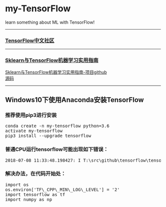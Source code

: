 # my-TensorFlow
learn something about ML with TensorFlow!
***
### [TensorFlow中文社区](http://www.tensorfly.cn/)
***
### [Sklearn与TensorFlow机器学习实用指南](https://mp.weixin.qq.com/s?__biz=MzI5NDY1MjQzNA==&mid=2247486285&idx=3&sn=5e68ba944bed31644206902776ae36bc&chksm=ec5ed430db295d26db4117c1f263217d8621f86bf4bc72041d9ec50b810abee640c79c2d3535&scene=21#wechat_redirect)
[Sklearn与TensorFlow机器学习实用指南-项目github](https://github.com/apachecn/hands_on_Ml_with_Sklearn_and_TF)  
[源码](https://github.com/ageron/handson-ml)
***
## Windows10下使用Anaconda安装TensorFlow
### 推荐使用pip3进行安装
<pre>
conda create -n my-tensorflow python=3.6
activate my-tensorflow
pip3 install --upgrade tensorflow
</pre>

### 普通CPU运行tensorflow可能出现如下错误：
<pre>
2018-07-08 11:33:48.198427: I T:\src\github\tensorflow\tensorflow\core\platform\cpu_feature_guard.cc:140] Your CPU supports instructions that this TensorFlow binary was not compiled to use: AVX2
</pre>
### 解决办法，在代码开始处：
<pre>
import os
os.environ['TF\_CPP\_MIN\_LOG\_LEVEL'] = '2'
import tensorflow as tf
import numpy as np
</pre>
